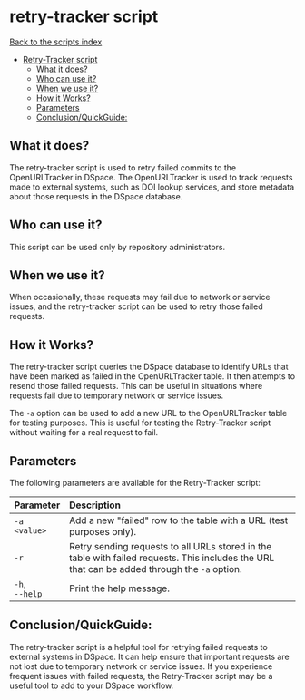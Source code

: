 # retry-tracker script
[Back to the scripts index](index.md)
<!-- TOC -->
* [Retry-Tracker script](#retry-tracker-script)
  * [What it does?](#what-it-does)
  * [Who can use it?](#who-can-use-it)
  * [When we use it?](#when-we-use-it)
  * [How it Works?](#how-it-works)
  * [Parameters](#parameters)
  * [Conclusion/QuickGuide:](#conclusionquickguide)
<!-- TOC -->
## What it does?

The retry-tracker script is used to retry failed commits to the OpenURLTracker in DSpace. The OpenURLTracker is used to
track requests made to external systems, such as DOI lookup services, and store metadata about those requests in the
DSpace database.

## Who can use it?

This script can be used only by repository administrators.

## When we use it?

When occasionally, these requests may fail due to network or service issues, and the retry-tracker script can be used to
retry those failed requests.

## How it Works?

The retry-tracker script queries the DSpace database to identify URLs that have been marked as failed in the
OpenURLTracker table. It then attempts to resend those failed requests. This can be useful in situations where requests
fail due to temporary network or service issues.

The `-a` option can be used to add a new URL to the OpenURLTracker table for testing purposes. This is useful for
testing the Retry-Tracker script without waiting for a real request to fail.

## Parameters

The following parameters are available for the Retry-Tracker script:

| Parameter           | Description                                                                                                                                   |
|---------------------|:----------------------------------------------------------------------------------------------------------------------------------------------|
| `-a <value>`        | Add a new "failed" row to the table with a URL (test purposes only).                                                                          |
| `-r`                | Retry sending requests to all URLs stored in the table with failed requests. This includes the URL that can be added through the `-a` option. |
| `-h`, <br/>`--help` | Print the help message.                                                                                                                       |

## Conclusion/QuickGuide:

The retry-tracker script is a helpful tool for retrying failed requests to external systems in DSpace. It can help
ensure that important requests are not lost due to temporary network or service issues. If you experience frequent
issues with failed requests, the Retry-Tracker script may be a useful tool to add to your DSpace workflow.
